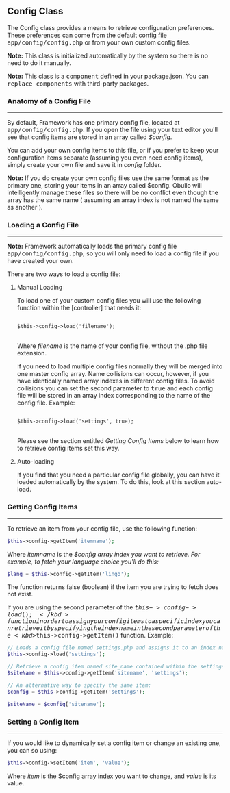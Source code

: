 ## Config Class

The Config class provides a means to retrieve configuration preferences. These preferences can come from the default config file <kbd>app/config/config.php</kbd> or from your own custom config files.

**Note:** This class is initialized automatically by the system so there is no need to do it manually.

**Note:** This class is a <kbd>component</kbd> defined in your package.json. You can <kbd>replace components</kbd> with third-party packages.

### Anatomy of a Config File

------

By default, Framework has one primary config file, located at <kbd>app/config/config.php</kbd>. If you open the file using your text editor you'll see that config items are stored in an array called <var>$config</var>.

You can add your own config items to this file, or if you prefer to keep your configuration items separate (assuming you even need config items), simply create your own file and save it in <dfn>config</dfn> folder.

**Note:** If you do create your own config files use the same format as the primary one, storing your items in an array called $config. Obullo will intelligently manage these files so there will be no conflict even though the array has the same name ( assuming an array index is not named the same as another ).

### Loading a Config File

------

**Note:** Framework automatically loads the primary config file <kbd>app/config/config.php</kbd>, so you will only need to load a config file if you have created your own.

There are two ways to load a config file:


<ol><li> Manual Loading</li>

To load one of your custom config files you will use the following function within the [controller] that needs it:

<pre>
<code>
$this->config->load('filename');
</code>
</pre>

Where <var>filename</var> is the name of your config file, without the .php file extension.

If you need to load multiple config files normally they will be merged into one master config array. Name collisions can occur, however, if you have identically named array indexes in different config files. To avoid collisions you can set the second parameter to <kbd>true</kbd> and each config file will be stored in an array index corresponding to the name of the config file. Example:

<pre>
<code>
$this->config->load('settings', true);
</code>
</pre>
Please see the section entitled <dfn>Getting Config Items</dfn> below to learn how to retrieve config items set this way.

<li>Auto-loading</li>

If you find that you need a particular config file globally, you can have it loaded automatically by the system. To do this, look at this section auto-load.
</ol>

### Getting Config Items

------

To retrieve an item from your config file, use the following function:

```php
$this->config->getItem('itemname');
```

Where <var>itemname</var> is the <dfn>$config<dfn> array index you want to retrieve. For example, to fetch your language choice you'll do this:

```php
$lang = $this->config->getItem('lingo');
```

The function returns false (boolean) if the item you are trying to fetch does not exist.

If you are using the second parameter of the <kbd>$this->config->load();</kbd> function in order to assign your config items to a specific index you can retrieve it by specifying the index name in the second parameter of the <kbd>$this->config->getItem()</kbd> function. Example:

```php
// Loads a config file named settings.php and assigns it to an index named "settings"
$this->config->load('settings');

// Retrieve a config item named site_name contained within the settings array
$siteName = $this->config->getItem('sitename', 'settings');

// An alternative way to specify the same item:
$config = $this->config->getItem('settings');

$siteName = $config['sitename'];
```

### Setting a Config Item

------

If you would like to dynamically set a config item or change an existing one, you can so using:

```php
$this->config->setItem('item', 'value');
```

Where <var>item</var> is the $config array index you want to change, and <var>value</var> is its value.
